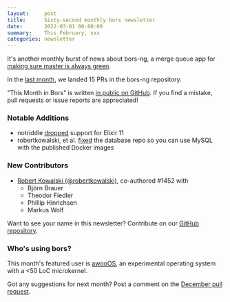 ```yaml
---
layout:     post
title:      Sixty-second monthly bors newsletter
date:       2022-03-01 00:00:00
summary:    This February, xxx
categories: newsletter
---
```


It's another monthly burst of news about bors-ng, a merge queue app for [making sure master is always green](https://github.com/intellij-rust/intellij-rust/blob/16c13f8664f36566514a993c57976020184ebbe0/MAINTAINING.md#accepting-pull-requests).

In the [last month](https://github.com/bors-ng/bors-ng/pulls?q=is%3Apr+is%3Amerged+closed%3A2022-02-01..2022-02-28),
we landed 15 PRs in the bors-ng repository.

"This Month in Bors" is written [in public on GitHub][GitHub for TMiB].
If you find a mistake, pull requests or issue reports are appreciated!

[GitHub for TMiB]: https://github.com/bors-ng/bors-ng.github.io


### Notable Additions

* notriddle [dropped](https://github.com/bors-ng/bors-ng/pull/1464) support for Elixir 11
* robertkowalski, et al. [fixed](https://github.com/bors-ng/bors-ng/pull/1452) the database repo so you can use MySQL with the published Docker images


### New Contributors

* [Robert Kowalski (@robertkowalski)](https://github.com/robertkowalski), co-authored #1452 with
  * Björn Brauer
  * Theodor Fiedler
  * Phillip Hinrichsen
  * Markus Wolf

Want to see your name in this newsletter? Contribute on our [GitHub repository](https://github.com/bors-ng/bors-ng).


### Who's using bors?

This month's featured user is [awooOS](https://github.com/awooos/awooos), an experimental operating system with a &lt;50 LoC microkernel.

Got any suggestions for next month?
Post a comment on the [December pull request](https://github.com/bors-ng/bors-ng.github.io/pull/___).
